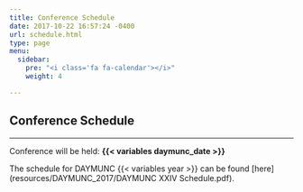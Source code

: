 ```yaml
---
title: Conference Schedule
date: 2017-10-22 16:57:24 -0400
url: schedule.html
type: page
menu:
  sidebar:
    pre: "<i class='fa fa-calendar'></i>"
    weight: 4

---
```

## Conference Schedule
---
Conference will be held: __{{< variables daymunc_date >}}__

The schedule for DAYMUNC {{< variables year >}} can be found [here](resources/DAYMUNC_2017/DAYMUNC XXIV Schedule.pdf).